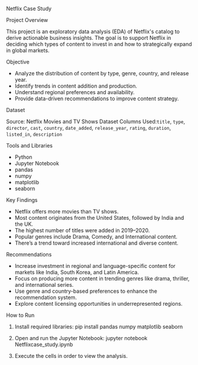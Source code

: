 Netflix Case Study

Project Overview

This project is an exploratory data analysis (EDA) of Netflix's catalog to derive actionable business insights. The goal is to support Netflix in deciding which types of content to invest in and how to strategically expand in global markets.

Objective

* Analyze the distribution of content by type, genre, country, and release year.
* Identify trends in content addition and production.
* Understand regional preferences and availability.
* Provide data-driven recommendations to improve content strategy.

Dataset

Source: Netflix Movies and TV Shows Dataset
Columns Used:`title`, `type`, `director`, `cast`, `country`, `date_added`, `release_year`, `rating`, `duration`, `listed_in`, `description`

Tools and Libraries

* Python
* Jupyter Notebook
* pandas
* numpy
* matplotlib
* seaborn

Key Findings

* Netflix offers more movies than TV shows.
* Most content originates from the United States, followed by India and the UK.
* The highest number of titles were added in 2019–2020.
* Popular genres include Drama, Comedy, and International content.
* There’s a trend toward increased international and diverse content.

Recommendations

* Increase investment in regional and language-specific content for markets like India, South Korea, and Latin America.
* Focus on producing more content in trending genres like drama, thriller, and international series.
* Use genre and country-based preferences to enhance the recommendation system.
* Explore content licensing opportunities in underrepresented regions.

How to Run

1. Install required libraries:
   pip install pandas numpy matplotlib seaborn

2. Open and run the Jupyter Notebook:
   jupyter notebook Netflixcase_study.ipynb

3. Execute the cells in order to view the analysis.
